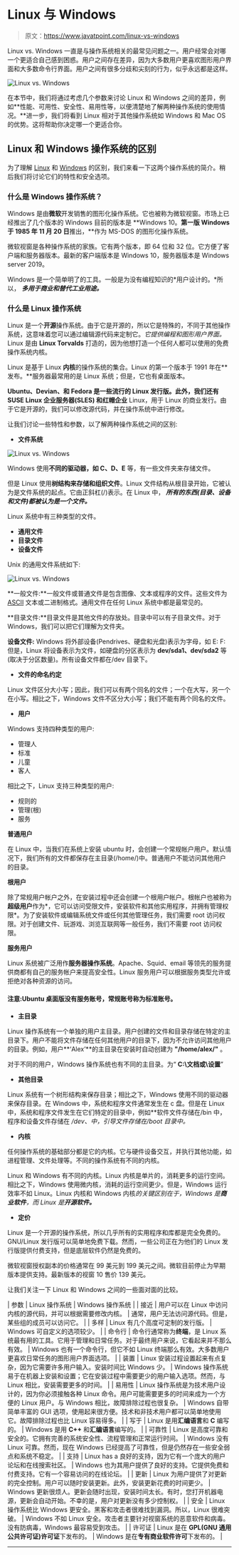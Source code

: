 # Linux 与 Windows

> 原文：<https://www.javatpoint.com/linux-vs-windows>

Linux vs. Windows 一直是与操作系统相关的最常见问题之一。用户经常会对哪一个更适合自己感到困惑。用户之间存在差异，因为大多数用户更喜欢图形用户界面和大多数命令行界面。用户之间有很多分歧和尖刻的行为，似乎永远都是这样。

![Linux vs. Windows](img/c4c445a21383fc4b387f38f73e468ef9.png)

在本节中，我们将通过考虑几个参数来讨论 Linux 和 Windows 之间的差异，例如**性能、可用性、安全性、易用性等，以便清楚地了解两种操作系统的使用情况。**进一步，我们将看到 Linux 相对于其他操作系统如 Windows 和 Mac OS 的优势。这将帮助你决定哪一个更适合你。

## Linux 和 Windows 操作系统的区别

为了理解 [Linux](https://javatpoint.com/linux-tutorial) 和 [Windows](https://www.javatpoint.com/windows) 的区别，我们来看一下这两个操作系统的简介。稍后我们将讨论它们的特性和安全选项。

### 什么是 Windows 操作系统？

Windows 是由**微软**开发销售的图形化操作系统。它也被称为微软视窗。市场上已经推出了几个版本的 Windows 目前的版本是 **Windows 10。**第一版 Windows 于 1985 年 11 月 20 日**推出，**作为 MS-DOS 的图形化操作系统。

微软视窗是各种操作系统的家族。它有两个版本，即 64 位和 32 位。它方便了客户端和服务器版本。最新的客户端版本是 Windows 10，服务器版本是 Windows server 2019。

Windows 是一个简单明了的工具。一般是为没有编程知识的*用户设计的。*所以， ***多用于商业和替代工业用途。***

### 什么是 Linux 操作系统

Linux 是一个**开源**操作系统。由于它是开源的，所以它是特殊的，不同于其他操作系统，这意味着您可以通过编辑源代码来定制它。*它提供编程和图形用户界面。* Linux 是由 **Linux Torvalds** 打造的，因为他想打造一个任何人都可以使用的免费操作系统内核。

Linux 是基于 Linux **内核**的操作系统的集合。Linux 的第一个版本于 1991 年在**发布。**服务器最常用的是 Linux 系统；但是，它也有桌面版本。

**Ubuntu、Devian、**和 **Fedora** 是一些流行的 Linux 发行版。此外，我们还有 **SUSE Linux 企业服务器(SLES)** 和**红帽企业** Linux，用于 Linux 的商业发行。由于它是开源的，我们可以修改源代码，并在操作系统中进行修改。

让我们讨论一些特性和参数，以了解两种操作系统之间的区别:

*   **文件系统**

![Linux vs. Windows](img/8f384c51718bbafc656a335a2f32834e.png)

Windows 使用**不同的驱动器，如 C、D、E** 等，有一些文件夹来存储文件。

但是 Linux 使用**树结构来存储和组织文件**。Linux 文件结构从根目录开始，它被认为是文件系统的起点。它由正斜杠(/)表示。在 Linux 中， ***所有的东西(目录、设备和文件)都被认为是一个文件。***

Linux 系统中有三种类型的文件。

*   **通用文件**
*   **目录文件**
*   **设备文件**

Unix 的通用文件系统如下:

![Linux vs. Windows](img/96a99c253760a30de7fdc0fd0c32b214.png)

**一般文件:**一般文件或普通文件是包含图像、文本或程序的文件。这些文件为 [ASCII](https://www.javatpoint.com/ascii-full-form) 文本或二进制格式。通用文件在任何 Linux 系统中都是最常见的。

**目录文件:**目录文件是其他文件的存放处。目录中可以有子目录文件。对于 Windows，我们可以把它们理解为文件夹。

**设备文件:** Windows 将外部设备(Pendrives、硬盘和光盘)表示为字母，如 E: F:但是，Linux 将设备表示为文件，如硬盘的分区表示为 **dev/sda1、dev/sda2** 等(取决于分区数量)。所有设备文件都在/dev 目录下。

*   **文件的命名约定**

Linux 文件区分大小写；因此，我们可以有两个同名的文件；一个在大写，另一个在小写。相比之下，Windows 文件不区分大小写；我们不能有两个同名的文件。

*   **用户**

Windows 支持四种类型的用户:

*   管理人
*   标准
*   儿童
*   客人

相比之下，Linux 支持三种类型的用户:

*   规则的
*   管理(根)
*   服务

**普通用户**

在 Linux 中，当我们在系统上安装 ubuntu 时，会创建一个常规帐户用户。默认情况下，我们所有的文件都保存在主目录(/home/)中。普通用户不能访问其他用户的目录。

**根用户**

除了常规用户帐户之外，在安装过程中还会创建一个根用户帐户。根帐户也被称为**超级用户**作为*，它可以访问受限文件，安装软件和其他实用程序，并拥有管理权限*。为了安装软件或编辑系统文件或任何其他管理任务，我们需要 root 访问权限。对于创建文件、玩游戏、浏览互联网等一般任务，我们不需要 root 访问权限。

**服务用户**

Linux 系统被广泛用作**服务器操作系统**。Apache、Squid、email 等领先的服务提供商都有自己的服务帐户来提高安全性。Linux 服务用户可以根据服务类型允许或拒绝对各种资源的访问。

#### 注意:Ubuntu 桌面版没有服务账号，常规账号称为标准账号。

*   **主目录**

Linux 操作系统有一个单独的用户主目录。用户创建的文件和目录存储在特定的主目录下。用户不能将文件存储在任何其他用户的目录下，因为不允许访问其他用户的目录。例如，用户**‘Alex’**的主目录在安装时自动创建为 **"/home/alex/"** 。

对于不同的用户，Windows 操作系统也有不同的主目录。为“ **C:\文档或\设置**”

*   **其他目录**

Linux 系统有一个树形结构来保存目录；相比之下，Windows 使用不同的驱动器来保存目录。在 Windows 中，系统和程序文件通常发生在 c 盘。但是在 Linux 中，系统和程序文件发生在它们特定的目录中，例如**软件文件存储在/bin 中，程序和设备文件存储在 */dev、*中，引导文件存储在/boot 目录中。**

*   **内核**

任何操作系统的基础部分都是它的内核。它与硬件设备交互，并执行其他功能，如进程管理、文件处理等。不同的操作系统有不同的内核。

Linux 和 Windows 有不同的内核。Linux 内核是单片的，消耗更多的运行空间。相比之下，Windows 使用微内核，消耗的运行空间更少。但是，Windows 运行效率不如 Linux。Linux 内核和 Windows 内核*的关键区别在于，Windows 是**商业软件**，而 Linux 是**开源软件。***

*   **定价**

Linux 是一个开源的操作系统，所以几乎所有的实用程序和库都是完全免费的。GNU/Linux 发行版可以简单地免费下载。然而，一些公司正在为他们的 Linux 发行版提供付费支持，但是底层软件仍然是免费的。

微软视窗授权副本的价格通常在 99 美元到 199 美元之间。微软目前停止为早期版本提供支持。最新版本的视窗 10 售价 139 美元。

让我们关注一下 Linux 和 Windows 之间的一些面对面的比较。

| 参数 | Linux 操作系统 | Windows 操作系统 |
| 接近 | 用户可以在 Linux 中访问内核的源代码，并可以根据需要修改内核。 | 通常，用户无法访问源代码。但是，某些组的成员可以访问它。 |
| 多样 | Linux 有几个高度可定制的发行版。 | Windows 可自定义的选项较少。 |
| 命令行 | 命令行通常称为**终端**，是 Linux 系统最有用的工具。它用于管理和日常任务。对于最终用户来说，它看起来并不那么有效。 | Windows 也有一个命令行，但它不如 Linux 终端那么有效。大多数用户更喜欢日常任务的图形用户界面选项。 |
| 装置 | Linux 安装过程设置起来有点复杂，因为它需要许多用户输入。安装时间比 Windows 少。 | Windows 操作系统易于在机器上安装和设置；它在安装过程中需要更少的用户输入选项。然而，与 Linux 相比，安装需要更多的时间。 |
| 易用性 | Linux 操作系统是为技术用户设计的，因为你必须接触各种 Linux 命令。用户可能需要更多的时间来成为一个方便的 Linux 用户。与 Windows 相比，故障排除过程也很复杂。 | Windows 自带简单丰富的 GUI 选项，使用起来很方便。技术和非技术用户都可以简单地使用它。故障排除过程也比 Linux 容易得多。 |
| 写于 | Linux 是用**汇编语言**和 **C** 编写的。 | Windows 是用 **C++** 和**汇编语言**编写的。 |
| 可靠性 | Linux 是高度可靠和安全的。它拥有完善的系统安全性、流程管理和正常运行时间。 | Windows 没有 Linux 可靠。然而，现在 Windows 已经提高了可靠性，但是仍然存在一些安全弱点和系统不稳定。 |
| 支持 | Linux has a 良好的支持，因为它有一个庞大的用户论坛和在线搜索社区。 | Windows 也为其用户提供了良好的支持。它提供免费和付费支持。它有一个容易访问的在线论坛。 |
| 更新 | Linux 为用户提供了对更新的完全控制。用户可以随时安装更新。此外，安装更新花费的时间更少。 | Windows 更新很烦人。更新会随时出现，安装时间太长。有时，您打开机器电源，更新会自动开始。不幸的是，用户对更新没有多少控制权。 |
| 安全 | Linux 操作系统比 Windows 更安全。黑客和攻击者很难找到漏洞。所以，Linux 很难突破。 | Windows 不如 Linux 安全。攻击者主要针对视窗系统的恶意软件和病毒。没有防病毒，Windows 最容易受到攻击。 |
| 许可证 | Linux 是在 **GPL(GNU 通用公共许可证)许可证**下发布的。 | Windows 是在**专有商业软件许可**下发布的。 |

* * *